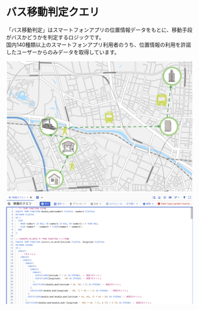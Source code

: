 # バス移動判定クエリ

「バス移動判定」はスマートフォンアプリの位置情報データをもとに、移動手段がバスかどうかを判定するロジックです。<br>
国内140種類以上のスマートフォンアプリ利用者のうち、位置情報の利用を許諾したユーザーからのみデータを取得しています。<br>

![](resources/thumbnail_1.png)
![](resources/thumbnail_2.png)